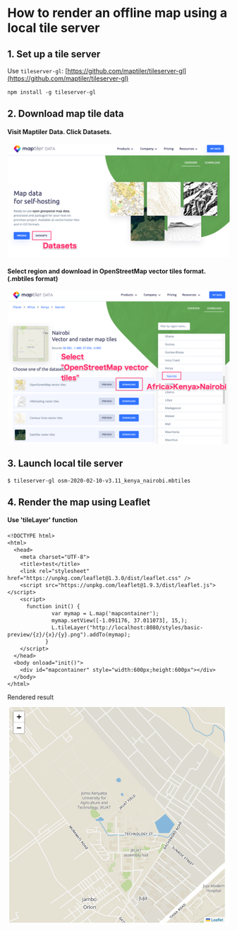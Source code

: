 # How to render an offline map using a local tile server

## 1. Set up a tile server
Use `tileserver-gl`: [https://github.com/maptiler/tileserver-gl](https://github.com/maptiler/tileserver-gl)

```
npm install -g tileserver-gl
```

## 2. Download map tile data
#### Visit Maptiler Data. Click Datasets.
![](images/maptiler_data_1.png)
#### Select region and download in OpenStreetMap vector tiles format. (.mbtiles format)
![](images/maptiler_data_2.png)

## 3. Launch local tile server
```
$ tileserver-gl osm-2020-02-10-v3.11_kenya_nairobi.mbtiles
```

## 4. Render the map using Leaflet
#### Use 'tileLayer' function
```
<!DOCTYPE html>
<html>
  <head>
    <meta charset="UTF-8">
    <title>test</title>
    <link rel="stylesheet" href="https://unpkg.com/leaflet@1.3.0/dist/leaflet.css" />
    <script src="https://unpkg.com/leaflet@1.9.3/dist/leaflet.js"></script>
    <script>
      function init() {
              var mymap = L.map('mapcontainer');
              mymap.setView([-1.091176, 37.011073], 15,);
              L.tileLayer("http://localhost:8080/styles/basic-preview/{z}/{x}/{y}.png").addTo(mymap);
            }
    </script>
  </head>
  <body onload="init()">
    <div id="mapcontainer" style="width:600px;height:600px"></div>
  </body>
</html>
```
Rendered result

![](images/jkuat.png)


